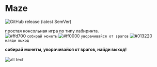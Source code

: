 # Maze
![GitHub release (latest SemVer)](https://img.shields.io/github/v/release/sunmeat/maze)<br />
<!-- https://shields.io/category/version -->

простая консольная игра по типу лабиринта.<br />
![#ffd700](https://via.placeholder.com/15/ffd700/000000?text=+) `собирай монеты`
![#ff0000](https://via.placeholder.com/15/f03c15/ff0000?text=+) `уворачивайся от врагов`
![#013220](https://via.placeholder.com/15/013220/013220?text=+) `найди выход`

<b>собирай монеты, уворачивайся от врагов, найди выход!</b><br /><br />
![alt text](https://github.com/sunmeat/maze/blob/master/photo_2021-09-18_21-04-13.jpg?raw=true)
